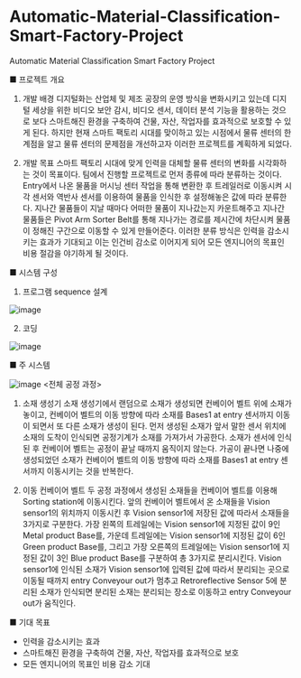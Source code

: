 # Automatic-Material-Classification-Smart-Factory-Project
Automatic Material Classification Smart Factory Project

■ 프로젝트 개요
1) 개발 배경
 디지털화는 산업체 및 제조 공장의 운영 방식을 변화시키고 있는데 디지털 세상을 위한 비디오 보안 감시, 비디오 센서, 데이터 분석 기능을 활용하는 것으로 보다 스마트해진 환경을 구축하여 건물, 자산, 작업자를 효과적으로 보호할 수 있게 된다. 하지만 현재 스마트 팩토리 시대를 맞이하고 있는 시점에서 물류 센터의 한계점을 알고 물류 센터의 문제점을 개선하고자 이러한 프로젝트를 계획하게 되었다. 

2) 개발 목표
 스마트 팩토리 시대에 맞게 인력을 대체할 물류 센터의 변화를 시각화하는 것이 목표이다. 팀에서 진행할 프로젝트로 먼저 종류에 따라 분류하는 것이다. Entry에서 나온 물품을 머시닝 센터 작업을 통해 변환한 후 트레일러로 이동시켜 시각 센서와 역반사 센서를 이용하여 물품을 인식한 후 설정해놓은 값에 따라 분류한다. 지나간 물품들이 지날 때마다 어떠한 물품이 지나갔는지 카운트해주고 지나간 물품들은 Pivot Arm Sorter Belt를 통해 지나가는 경로를 제시간에 차단시켜 물품이 정해진 구간으로 이동할 수 있게 만들어준다. 이러한 분류 방식은 인력을 감소시키는 효과가 기대되고 이는 인건비 감소로 이어지게 되어 모든 엔지니어의 목표인 비용 절감을 야기하게 될 것이다.

■ 시스템 구성
1) 프로그램 sequence 설계

![image](https://github.com/shinnahyewon/Automatic-Material-Classification-Smart-Factory-Project/assets/161293023/596aa87d-9116-4792-9bc5-7351250b95a7)

2) 코딩

![image](https://github.com/shinnahyewon/Automatic-Material-Classification-Smart-Factory-Project/assets/161293023/a30dc2c6-971f-4ae9-b36d-99c5f02e7600)

■ 주 시스템

![image](https://github.com/shinnahyewon/Automatic-Material-Classification-Smart-Factory-Project/assets/161293023/907716f6-bf4f-400a-bc72-9e559d82a695)
<전체 공정 과정>

1) 소재 생성기
 소재 생성기에서 랜덤으로 소재가 생성되면 컨베이어 벨트 위에 소재가 놓이고, 컨베이어 벨트의 이동 방향에 따라 소재를 Bases1 at entry 센서까지 이동이 되면서 또 다른 소재가 생성이 된다. 먼저 생성된 소재가 앞서 말한 센서 위치에 소재의 도착이 인식되면 공정기계가 소재를 가져가서 가공한다. 소재가 센서에 인식된 후 컨베이어 벨트는 공정이 끝날 때까지 움직이지 않는다. 가공이 끝나면 나중에 생성되었던 소재가 컨베이어 벨트의 이동 방향에 따라 소재를 Bases1 at entry 센서까지 이동시키는 것을 반복한다.

2) 이동 컨베이어 벨트
 두 공정 과정에서 생성된 소재들을 컨베이어 벨트를 이용해 Sorting station에 이동시킨다. 앞의 컨베이어 벨트에서 온 소재들을 Vision sensor1의 위치까지 이동시킨 후 Vision sensor1에 저장된 값에 따라서 소재들을 3가지로 구분한다. 가장 왼쪽의 트레일에는 Vision sensor1에 지정된 값이 9인 Metal product Base를, 가운데 트레일에는 Vision sensor1에 지정된 값이 6인 Green product Base를, 그리고 가장 오른쪽의 트레일에는 Vision sensor1에 지정된 값이 3인 Blue product Base를 구분하여 총 3가지로 분리시킨다. Vision sensor1에 인식된 소재가 Vision sensor1에 입력된 값에 따라서 분리되는 곳으로 이동될 때까지 entry Conveyour out가 멈추고 Retroreflective Sensor 5에 분리된 소재가 인식되면 분리된 소재는 분리되는 장소로 이동하고 entry Conveyour out가 움직인다.

■ 기대 목표
- 인력을 감소시키는 효과
- 스마트해진 환경을 구축하여 건물, 자산, 작업자를 효과적으로 보호
- 모든 엔지니어의 목표인 비용 감소 기대
